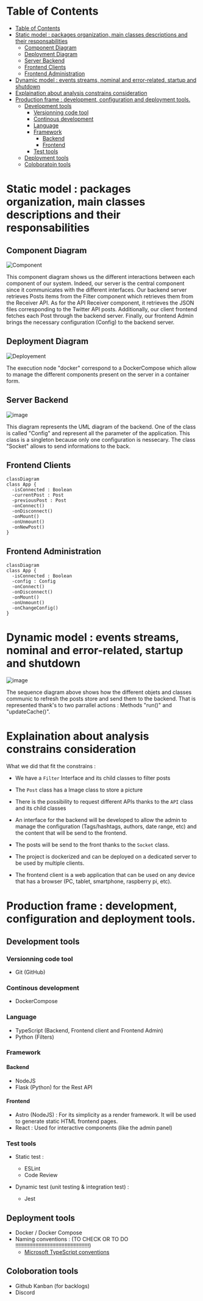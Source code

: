 # Table of Contents

- [Table of Contents](#table-of-contents)
- [Static model : packages organization, main classes descriptions and their responsabilities](#static-model--packages-organization-main-classes-descriptions-and-their-responsabilities)
  - [Component Diagram](#component-diagram)
  - [Deployment Diagram](#deployment-diagram)
  - [Server Backend](#server-backend)
  - [Frontend Clients](#frontend-clients)
  - [Frontend Administration](#frontend-administration)
- [Dynamic model : events streams, nominal and error-related, startup and shutdown](#dynamic-model--events-streams-nominal-and-error-related-startup-and-shutdown)
- [Explaination about analysis constrains consideration](#explaination-about-analysis-constrains-consideration)
- [Production frame : development, configuration and deployment tools.](#production-frame--development-configuration-and-deployment-tools)
  - [Development tools](#development-tools)
    - [Versionning code tool](#versionning-code-tool)
    - [Continous development](#continous-development)
    - [Language](#language)
    - [Framework](#framework)
      - [Backend](#backend)
      - [Frontend](#frontend)
    - [Test tools](#test-tools)
  - [Deployment tools](#deployment-tools)
  - [Coloboratoin tools](#coloboratoin-tools)


# Static model : packages organization, main classes descriptions and their responsabilities

## Component Diagram

<!-- en dessous le code plantuml pour générer le diagrame de déploiement -->
![Component](assets/component.svg)

<!-- ```plantuml
@startuml component
[Server backend] as SB
[API Receiver] as API
[Filter] as F
[Navigator Client] as NC
[Frontend Admin] as FA
[Frontend Client] as FC
[Navigator Admin] as NA
[Twitter API] as TW
() "Post" as POST
() "Post" as POSTS1
() "Post" as POSTS2
() "Config" as CONFIG
() "HTML" as HTML1
() "HTML" as HTML2
() "JSON" as JSON

POSTS2 <.. F
F -- POSTS2
SB -- POSTS2
SB ..> POSTS2
CONFIG <.. SB
API -- POSTS1
SB <.. POSTS1
JSON <.. API
TW -- JSON
FA -- CONFIG
SB -- POST
FC ..> POST


NC ..> HTML2
HTML2 -- FC
HTML1 <.. NA 
FA -- HTML1



@enduml
``` -->


This component diagram shows us the different interactions between each component of our system. Indeed, our server is the central component since it communicates with the different interfaces.
Our backend server retrieves Posts items from the Filter component which retrieves them from the Receiver API. As for the API Receiver component, it retrieves the JSON files corresponding to the Twitter API posts.
Additionally, our client frontend fetches each Post through the backend server.
Finally, our frontend Admin brings the necessary configuration (Config) to the backend server.

## Deployment Diagram

<!-- en dessous le code plantuml pour générer le diagrame de déploiement -->
![Deployement](assets/deployment.svg)
<!-- 
```plantuml
@startuml deployment
node "server" <<device>> as srv {
  node "server application" <<docker>> as cmp {
    component "backend" as bck
    component "client frontend" as cfr 
    component "admin frontend" as afr
    component "filter" as flt
  }
}

node "Admin computer" <<device>> as admindev {
  component "web browser" as wb2
}

node "Raspberry Pi" <<device>> as rpi {
  component "web browser" as wb
}


bck #--# afr: ""<<Websocket>>""
bck #-# cfr: ""<<Websocket>>""
wb #--# cfr: ""1..n\n<<HTTP>>""
wb2 #--# afr: ""1..n\n<<HTTP>>""
bck #--# flt: ""<<REST API>>""
@enduml
``` -->

The execution node "docker" correspond to a DockerCompose which allow to manage the different components present on the server in a container form.

## Server Backend

![image](assets/Class%20Diagram%20Back.png)

This diagram represents the UML diagram of the backend.
One of the class is called "Config" and represent all the parameter of the application. This class is a singleton because only one configuration is nessecary.
The class "Socket" allows to send informations to the back.

<!--
```mermaid
classDiagram


class App {
  -cache : List~Post~ 
  -apis : List~API~ 

  +App()
  +addAPI(API api)
  +removeAPI(API api)
  +addPost(Post post)
  +removePost(int id)
}

class Filter {
  <<abstract>>
  +Filter(Config config)
  +apply(List~Post~ posts) List~Post~
}
class BanWordsFilter {
  +BanWordsFilter(Config config)
  +apply(List~Post~ posts) List~Post~
}
class NegativeFilter {
  +NegativeFilter(Config config)
  +apply(List~Post~ posts) List~Post~
}

class SocketServer {
  +SocketServer()
  +onConnect()
  +onDisconnect()
  +onNewPost()
  +onNewConfig()
  +sendPost(Post post)
  +sendConfig(Config config)
}

class Config {
  -numberOfScreens : int
  -dateRange : int
  -forbiddenWords : List~String~
  -whiteListAuthors : List~String~ 
  -whiteListHashtags : List~String~ 
  -allowSound : bool 
  -allowVideo : bool 
  -allowImage : bool 

  +writeConfigToFile(fileName : string) : void
  +readConfigFromFile(fileName : string)) : void
  +toString() String
}

class Post {
  -id : int 
  -content : String 
  -author : String 
  -date : Date 
  -url : String 
  +Post(String content, String author, Date date, String url, PostImage image, SocialNetwork source)
  +Post(String content, String author, Date date, String url, SocialNetwork source)
  -getUniqueID() int
  +toString() String
}

class API {
  <<abstract>>
  -base_url : String 
  -api_key : String 
  -hashTag$ : List~String~ 
  +API(String base_url)*
  +searchPostFromHashtag()* Post
  +defineHashTag(String hashtag)$
}

class PostImage {
  -url : String 
  +PostImage(String url)
  +getURL()
}

class SocialNetwork {
  <<enum>>
  TWITTER
  INSTAGRAM
  FACEBOOK
  LINKEDIN
}

class TwitterAPI {
  
}

class LinkedInAPI {
  
}

class InstagramAPI {
  
}

class FacebookAPI {
   
}

App "1" --o "*" Filter
App "1" --o "1" SocketServer
App "1" --o "1" API
App "1" - -> "*" Post : postsFiltered
Filter "1" - -> "1" Config : config
Filter <|-- BanWordsFilter 
Filter <|-- NegativeFilter

Post "*" - -> "0..1" PostImage : image
Config "1" - -> "0..*" SocialNetwork : socialNetworkAccepted
SocketServer "1" - -> "1" Config : config
API "1" - -> "1" Config : config
Post "1" - -> "1" SocialNetwork : source
API <|-- TwitterAPI
API <|-- LinkedInAPI
API <|-- InstagramAPI
API <|-- FacebookAPI


``` 
-->


## Frontend Clients

```mermaid
classDiagram
class App {
  -isConnected : Boolean
  -currentPost : Post
  -previousPost : Post
  -onConnect()
  -onDisconnect()
  -onMount()
  -onUnmount()
  -onNewPost()
}
```

## Frontend Administration

```mermaid
classDiagram
class App {
  -isConnected : Boolean
  -config : Config
  -onConnect()
  -onDisconnect()
  -onMount()
  -onUnmount()
  -onChangeConfig()
}
```

# Dynamic model : events streams, nominal and error-related, startup and shutdown

![image](assets/Sequence%20Diagram%20WallCaster.png)

The sequence diagram above shows how the different objets and classes communic to refresh the posts store and send them to the backend. That is represented thank's to two parrallel actions : Methods "run()" and "updateCache()".

# Explaination about analysis constrains consideration

What we did that fit the constrains :

- We have a `Filter` Interface and its child classes to filter posts

- The `Post` class  has a Image class to store a picture

- There is the possibility to request different APIs thanks to the `API` class and its child classes

- An interface for the backend will be developed to allow the admin to manage the configuration (Tags/hashtags, authors, date range, etc) and the content that will be send to the frontend.

- The posts will be send to the front thanks to the `Socket` class.

- The project is dockerized and can be deployed on a dedicated server to be used by multiple clients.

- The frontend client is a web application that can be used on any device that has a browser (PC, tablet, smartphone, raspberry pi, etc).


# Production frame : development, configuration and deployment tools.

## Development tools

### Versionning code tool

- Git (GitHub)

### Continous development

- DockerCompose

### Language

- TypeScript (Backend, Frontend client and Frontend Admin)
- Python (Filters)

### Framework 

#### Backend

- NodeJS
- Flask (Python) for the Rest API

#### Frontend

- Astro (NodeJS) : For its simplicity as a render framework. It will be used to generate static HTML frontend pages.
- React : Used for interactive components (like the admin panel)

### Test tools

- Static test : 
  - ESLint 
  - Code Review

- Dynamic test (unit testing & integration test) : 
  - Jest

## Deployment tools

- Docker / Docker Compose
- Naming conventions : (TO CHECK OR TO DO !!!!!!!!!!!!!!!!!!!!!!!!!!!!!!!!!!!!!!!!!!!!!!!!)
  - [Microsoft TypeScript conventions](https://makecode.com/extensions/naming-conventions)

## Coloboration tools

- Github Kanban (for backlogs)
- Discord
